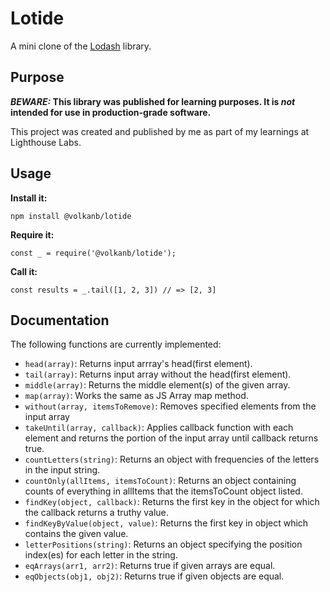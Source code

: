 # Lotide

A mini clone of the [Lodash](https://lodash.com) library.

## Purpose

**_BEWARE:_ This library was published for learning purposes. It is _not_ intended for use in production-grade software.**

This project was created and published by me as part of my learnings at Lighthouse Labs. 

## Usage

**Install it:**

`npm install @volkanb/lotide`

**Require it:**

`const _ = require('@volkanb/lotide');`

**Call it:**

`const results = _.tail([1, 2, 3]) // => [2, 3]`

## Documentation

The following functions are currently implemented:

* `head(array)`: Returns input arrray's head(first element).
* `tail(array)`: Returns input array without the head(first element).
* `middle(array)`: Returns the middle element(s) of the given array.
* `map(array)`: Works the same as JS Array map method.
* `without(array, itemsToRemove)`: Removes specified elements from the input array
* `takeUntil(array, callback)`: Applies callback function with each element and returns the portion of the input array until callback returns true.
* `countLetters(string)`: Returns an object with frequencies of the letters in the input string.
* `countOnly(allItems, itemsToCount)`:  Returns an object containing counts of everything in allItems that the itemsToCount object listed.
* `findKey(object, callback)`:  Returns the first key in the object for which the callback returns a truthy value.
* `findKeyByValue(object, value)`: Returns the first key in object which contains the given value.
* `letterPositions(string)`: Returns an object specifying the position index(es) for each letter in the string.
* `eqArrays(arr1, arr2)`: Returns true if given arrays are equal.
* `eqObjects(obj1, obj2)`: Returns true if given objects are equal.